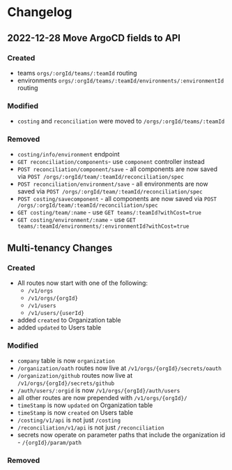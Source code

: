 # Changelog

## 2022-12-28 Move ArgoCD fields to API

### Created

* teams `orgs/:orgId/teams/:teamId` routing
* environments `orgs/:orgId/teams/:teamId/environments/:environmentId` routing

### Modified

* `costing` and `reconciliation` were moved to `/orgs/:orgId/teams/:teamId`

### Removed

* `costing/info/environment` endpoint
* `GET reconciliation/components`- use `component` controller instead
* `POST reconciliation/component/save` - all components are now saved via `POST /orgs/:orgId/team/:teamId/reconciliation/spec`
* `POST reconciliation/environment/save` - all environments are now saved via `POST /orgs/:orgId/team/:teamId/reconciliation/spec`
* `POST costing/savecomponent` - all components are now saved via `POST /orgs/:orgId/team/:teamId/reconciliation/spec`
* `GET costing/team/:name` - use `GET teams/:teamId?withCost=true`
* `GET costing/environment/:name` - use `GET teams/:teamId/environments/:environmentId?withCost=true`

## Multi-tenancy Changes

### Created

- All routes now start with one of the following:
    - `/v1/orgs`
    - `/v1/orgs/{orgId}`
    - `/v1/users`
    - `/v1/users/{userId}`
- added `created` to Organization table
- added `updated` to Users table

### Modified

- `company` table is now `organization`
- `/organization/oath` routes now live at `/v1/orgs/{orgId}/secrets/oauth`
- `/organization/github` routes now live at `/v1/orgs/{orgId}/secrets/github`
- `/auth/users/:orgid` is now `/v1/orgs/{orgId}/auth/users`
- all other routes are now prepended with `/v1/orgs/{orgId}/`
- `timeStamp` is now `updated` on Organization table
- `timeStamp` is now `created` on Users table
- `/costing/v1/api` is not just `/costing`
- `/reconciliation/v1/api` is not just `/reconciliation`
- secrets now operate on parameter paths that include the organization id - `/{orgId}/param/path`

### Removed
